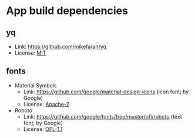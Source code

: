# App build dependencies

## yq

* Link: <https://github.com/mikefarah/yq>
* License: [MIT](./yq-LICENSE)

## fonts

* Material Symbols
  * Link: <https://github.com/google/material-design-icons> (icon font; by Google)
  * License: [Apache-2](./fonts/google/MaterialSymbols/LICENSE.txt)
* Roboto
  * Link: <https://github.com/google/fonts/tree/master/ofl/roboto> (text font; by Google)
  * License: [OFL-1.1](./fonts/google/Roboto/LICENSE.txt)
